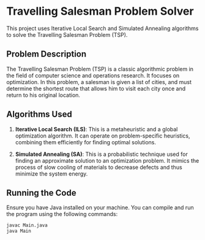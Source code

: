 # Travelling Salesman Problem Solver

This project uses Iterative Local Search and Simulated Annealing algorithms to solve the Travelling Salesman Problem (TSP).

## Problem Description

The Travelling Salesman Problem (TSP) is a classic algorithmic problem in the field of computer science and operations research. It focuses on optimization. In this problem, a salesman is given a list of cities, and must determine the shortest route that allows him to visit each city once and return to his original location.

## Algorithms Used

1. **Iterative Local Search (ILS)**: This is a metaheuristic and a global optimization algorithm. It can operate on problem-specific heuristics, combining them efficiently for finding optimal solutions.

2. **Simulated Annealing (SA)**: This is a probabilistic technique used for finding an approximate solution to an optimization problem. It mimics the process of slow cooling of materials to decrease defects and thus minimize the system energy.

## Running the Code

Ensure you have Java installed on your machine. You can compile and run the program using the following commands:

```bash
javac Main.java
java Main
```
